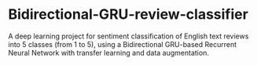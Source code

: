 # Bidirectional-GRU-review-classifier
A deep learning project for sentiment classification of English text reviews into 5 classes (from 1 to 5), using a Bidirectional GRU-based Recurrent Neural Network with transfer learning and data augmentation.

